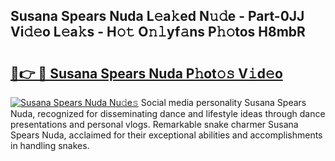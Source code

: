 ## Susana Spears Nuda L𝚎a𝚔ed N𝚞𝚍e - Part-0JJ Vi𝚍𝚎o L𝚎a𝚔s - H𝚘𝚝 O𝚗𝚕yf𝚊ns P𝚑𝚘tos H8mbR

# <h2><a href="http://kf30ev4.oniu.top/?m=Susana+Spears+Nuda">🔗👉 🔴 Susana Spears Nuda P𝚑ot𝚘𝚜 V𝚒d𝚎o</a></h2>

[![Susana Spears Nuda Nu𝚍e𝚜](https://i.imgur.com/0qMVB7G.gif)](http://kf30ev4.oniu.top/?m=Susana+Spears+Nuda)
Social media personality Susana Spears Nuda, recognized for disseminating dance and lifestyle ideas through dance presentations and personal vlogs. Remarkable snake charmer Susana Spears Nuda, acclaimed for their exceptional abilities and accomplishments in handling snakes.  

